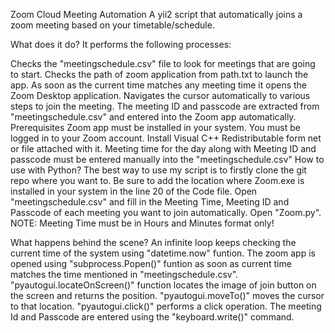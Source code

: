 Zoom Cloud Meeting Automation
A yii2 script that automatically joins a zoom meeting based on your timetable/schedule.

What does it do?
It performs the following processes:

Checks the "meetingschedule.csv" file to look for meetings that are going to start.
Checks the path of zoom application from path.txt to launch the app.
As soon as the current time matches any meeting time it opens the Zoom Desktop application.
Navigates the cursor automatically to various steps to join the meeting.
The meeting ID and passcode are extracted from "meetingschedule.csv" and entered into the Zoom app automatically.
Prerequisites
Zoom app must be installed in your system.
You must be logged in to your Zoom account.
Install Visual C++ Redistributable form net or file attached with it.
Meeting time for the day along with Meeting ID and passcode must be entered manually into the "meetingschedule.csv"
How to use with Python?
The best way to use my script is to firstly clone the git repo where you want to.
Be sure to add the location where Zoom.exe is installed in your system in the line 20 of the Code file.
Open "meetingschedule.csv" and fill in the Meeting Time, Meeting ID and Passcode of each meeting you want to join automatically.
Open "Zoom.py".
NOTE: Meeting Time must be in Hours and Minutes format only!

What happens behind the scene?
An infinite loop keeps checking the current time of the system using "datetime.now" funtion.
The zoom app is opened using "subprocess.Popen()" funtion as soon as current time matches the time mentioned in "meetingschedule.csv".
"pyautogui.locateOnScreen()" function locates the image of join button on the screen and returns the position.
"pyautogui.moveTo()" moves the cursor to that location.
"pyautogui.click()" performs a click operation.
The meeting Id and Passcode are entered using the "keyboard.write()" command.
